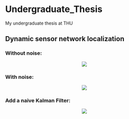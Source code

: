 # Undergraduate_Thesis
My undergraduate thesis at THU

## Dynamic sensor network localization

### Without noise:

<div align=center><img src="https://github.com/dashidhy/Undergraduate_Thesis/raw/master/videos/Dynamic_Network_Simulation_without_noise.gif"/></div>

### With noise:

<div align=center><img src="https://github.com/dashidhy/Undergraduate_Thesis/raw/master/videos/Dynamic_Network_Simulation_with_noise.gif"/></div>

### Add a naive Kalman Filter:

<div align=center><img src="https://github.com/dashidhy/Undergraduate_Thesis/raw/master/videos/Dynamic_Network_Simulation_Kalman.gif"/></div>

